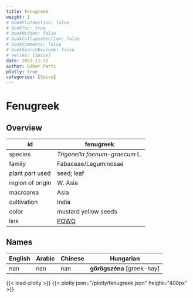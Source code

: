 ```yaml
---
title: Fenugreek
weight: 1
# bookFlatSection: false
# bookToc: true
# bookHidden: false
# bookCollapseSection: false
# bookComments: false
# bookSearchExclude: false
# series: [Spice]
date: 2022-11-22
author: Gábor Parti
plotly: true
categories: [Spice]
---
```


# Fenugreek

## Overview

|       id       |                     fenugreek                     |
|----------------|---------------------------------------------------|
|     species    |           *Trigonella foenum-graecum* L.          |
|     family     |                Fabaceae/Leguminosae               |
| plant part used|                     seed; leaf                    |
|region of origin|                      W. Asia                      |
|    macroarea   |                        Asia                       |
|   cultivation  |                       India                       |
|      color     |                mustard yellow seeds               |
|      link      |[POWO](https://powo.science.kew.org/taxon/523957-1)|

## Names

|English|Arabic|Chinese|         Hungarian        |
|-------|------|-------|--------------------------|
|  nan  |  nan |  nan  |**görögszéna** [greek-hay]|

{{< load-plotly >}}
{{< plotly json="/plotly/fenugreek.json" height="400px" >}}